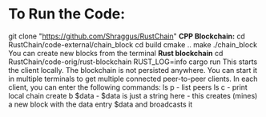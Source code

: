 # To Run the Code:
git clone "https://github.com/Shraggus/RustChain"
**CPP Blockchain:**
cd RustChain/code-external/chain_block
cd build
cmake ..
make
./chain_block
You can create new blocks from the terminal
**Rust blockchain**
cd RustChain/code-orig/rust-blockchain
RUST_LOG=info cargo run
This starts the client locally. The blockchain is not persisted anywhere.
You can start it in multiple terminals to get multiple connected peer-to-peer clients.
In each client, you can enter the following commands:
ls p - list peers
ls c - print local chain
create b $data - $data is just a string here - this creates (mines) a new block with the data entry $data and broadcasts it